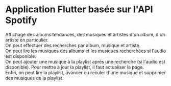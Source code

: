 # Application Flutter basée sur l'API Spotify

Affichage des albums tendances, des musiques et artistes d'un album, d'un artiste en particulier.<br>
On peut effectuer des recherches par album, musique et artiste.<br>
On peut lire les musiques des albums et les musiques recherchées si l'audio est disponible.<br>
On peut ajouter une musique à la playlist après une recherche (si l'audio est disponible). Pour mettre à jour la playlist, il faut actualiser la page.<br>
Enfin, on peut lire la playlist, avancer ou reculer d'une musique et supprimer des musiques de la playlist.<br>
